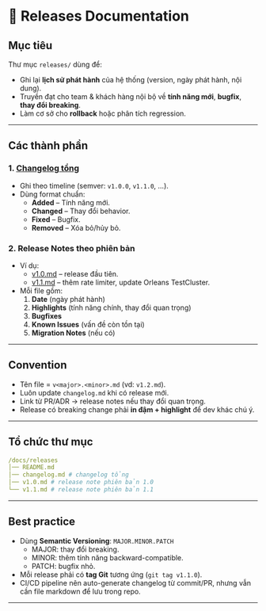 # 🚀 Releases Documentation

## Mục tiêu
Thư mục `releases/` dùng để:
- Ghi lại **lịch sử phát hành** của hệ thống (version, ngày phát hành, nội dung).  
- Truyền đạt cho team & khách hàng nội bộ về **tính năng mới**, **bugfix**, **thay đổi breaking**.  
- Làm cơ sở cho **rollback** hoặc phân tích regression.  

---

## Các thành phần

### 1. [Changelog tổng](./changelog.md)
- Ghi theo timeline (semver: `v1.0.0`, `v1.1.0`, …).
- Dùng format chuẩn:
  - **Added** – Tính năng mới.  
  - **Changed** – Thay đổi behavior.  
  - **Fixed** – Bugfix.  
  - **Removed** – Xóa bỏ/hủy bỏ.  

### 2. Release Notes theo phiên bản
- Ví dụ:  
  - [v1.0.md](./v1.0.md) – release đầu tiên.  
  - [v1.1.md](./v1.1.md) – thêm rate limiter, update Orleans TestCluster.  
- Mỗi file gồm:
  1. **Date** (ngày phát hành)  
  2. **Highlights** (tính năng chính, thay đổi quan trọng)  
  3. **Bugfixes**  
  4. **Known Issues** (vấn đề còn tồn tại)  
  5. **Migration Notes** (nếu có)  

---

## Convention
- Tên file = `v<major>.<minor>.md` (vd: `v1.2.md`).  
- Luôn update `changelog.md` khi có release mới.  
- Link từ PR/ADR → release notes nếu thay đổi quan trọng.  
- Release có breaking change phải **in đậm + highlight** để dev khác chú ý.  

---

## Tổ chức thư mục
```yaml
/docs/releases
│── README.md
│── changelog.md # changelog tổng
│── v1.0.md # release note phiên bản 1.0
└── v1.1.md # release note phiên bản 1.1
```

---

## Best practice
- Dùng **Semantic Versioning**: `MAJOR.MINOR.PATCH`  
  - MAJOR: thay đổi breaking.  
  - MINOR: thêm tính năng backward-compatible.  
  - PATCH: bugfix nhỏ.  
- Mỗi release phải có **tag Git** tương ứng (`git tag v1.1.0`).  
- CI/CD pipeline nên auto-generate changelog từ commit/PR, nhưng vẫn cần file markdown để lưu trong repo.  

---
